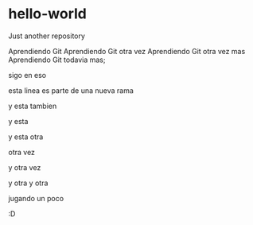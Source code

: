# hello-world
Just another repository

Aprendiendo Git
Aprendiendo Git otra vez
Aprendiendo Git otra vez mas
Aprendiendo Git todavia mas;

sigo en eso

esta linea es parte de una nueva rama

y esta tambien 

y esta 

y esta otra


otra vez

y otra vez

y otra y otra

jugando un poco

:D



